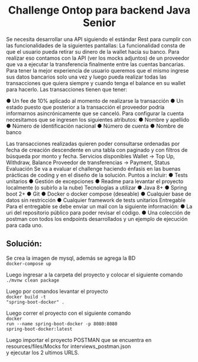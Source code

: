 
<h1 align="center">Challenge Ontop para backend Java Senior</h1>

Se necesita desarrollar una API siguiendo el estándar Rest para cumplir con las funcionalidades de la siguientes
pantallas:
La funcionalidad consta de que el usuario pueda retirar su dinero de la wallet hacia su banco.
Para realizar eso contamos con la API (ver los mocks adjuntos) de un proveedor que va a ejecutar la transferencia
finalmente entre las cuentas bancarias.
Para tener la mejor experiencia de usuario queremos que el mismo ingrese sus datos bancarios solo una vez y luego
pueda realizar todas las transacciones que quiera siempre y cuando tenga el balance en su wallet para hacerlo.
Las transacciones tienen que tener:

● Un fee de 10% aplicado al momento de realizarse la transacción
● Un estado puesto que posterior a la transacción el proveedor podría informarnos asincrónicamente que se
canceló.
Para configurar la cuenta necesitamos que se ingresen los siguientes atributos:
● Nombre y apellido
● Número de identificación nacional
● Número de cuenta
● Nombre de banco

Las transacciones realizadas quieren poder consultarse ordenadas por fecha de creación descendente en una tabla
con paginado y con filtros de búsqueda por monto y fecha.
Servicios disponibles
Wallet -> Top Up, Withdraw, Balance
Proveedor de transferencias -> Payment, Status
Evaluación
Se va a evaluar el challenge haciendo énfasis en las buenas prácticas de coding y en el diseño de la solución.
Puntos a incluir:
● Tests unitarios
● Gestión de excepciones
● Readme para levantar el proyecto localmente (o subirlo a la nube)
Tecnologías a utilizar
● Java 8+
● Spring boot 2+
● Git
● Docker o docker compose (deseable)
● Cualquier base de datos sin restricción
● Cualquier framework de tests unitarios
Entregable
Para el entregable se debe enviar un mail con la siguiente información:
● La uri del repositorio público para poder revisar el código.
● Una colección de postman con todos los endpoints desarrollados y un ejemplo de ejecución para cada uno.

<h2>Solución:</h2>

Se crea la imagen de mysql, además se agrega la BD </br>
<code>docker-compose up </code></br>

Luego ingresar a la carpeta del proyecto y colocar el siguiente comando <br>
<code>./mvnw clean package</code>

Luego por comandos levantar el proyecto <br>
<code>docker build -t "spring-boot-docker" .</code> </br>

Luego correr el proyecto con el siguiente comando <br>
<code>docker run --name spring-boot-docker -p 8080:8080 spring-boot-docker:latest</code> </br>

Luego importar el proyecto POSTMAN que se encuentra en resources/files/Mocks for interviews_postman.json <br>
y ejecutar los 2 ultimos URLS.


